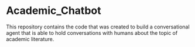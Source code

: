 # Academic_Chatbot
This repository contains the code that was created to build a conversational agent that is able to hold conversations with humans about the topic of academic literature.
